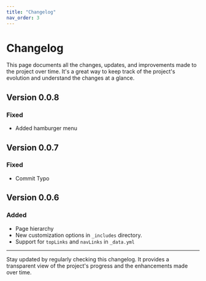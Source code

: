 ```yaml
---
title: "Changelog"
nav_order: 3
---
```


# Changelog

This page documents all the changes, updates, and improvements made to the
project over time. It's a great way to keep track of the project's evolution and
understand the changes at a glance.

## Version 0.0.8

### Fixed

- Added hamburger menu

## Version 0.0.7

### Fixed

- Commit Typo

## Version 0.0.6

### Added

- Page hierarchy
- New customization options in `_includes` directory.
- Support for `topLinks` and `navLinks` in `_data.yml`

---

Stay updated by regularly checking this changelog. It provides a transparent
view of the project's progress and the enhancements made over time.

